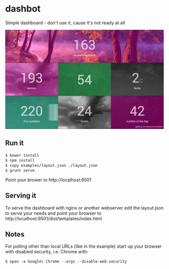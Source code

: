 
# dashbot

Simple dashboard - don't use it, cause it's not ready at all.

![](examples/screenshot.png "Looks like")

## Run it
```
$ bower install
$ npm install
$ copy examples/layout.json ./layout.json
$ grunt serve
```
Point your brower to http://localhost:9501

## Serving it
To serve the dashboard with nginx or another webserver edit the layout.json to serve your needs
and point your browser to http://localhost:9501/dist/templates/index.html

## Notes
For polling other than local URLs (like in the example) start up your browser with disabled security, i.e. Chrome with:

```
$ open -a Google\ Chrome --args --disable-web-security
```
